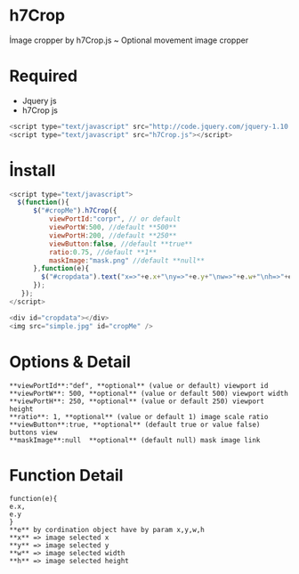 h7Crop
======

İmage cropper by h7Crop.js ~ Optional movement image cropper

Required
=======
* Jquery js
* h7Crop js

 ```javascript
<script type="text/javascript" src="http://code.jquery.com/jquery-1.10.2.min.js"></script>
<script type="text/javascript" src="h7Crop.js"></script>
 ```

İnstall
======
 ```javascript
 <script type="text/javascript">
   $(function(){
       $("#cropMe").h7Crop({
           viewPortId:"corpr", // or default
           viewPortW:500, //default **500**
           viewPortH:200, //default **250**
           viewButton:false, //default **true**
           ratio:0.75, //default **1**
           maskImage:"mask.png" //default **null**
       },function(e){
         $("#cropdata").text("x=>"+e.x+"\ny=>"+e.y+"\nw=>"+e.w+"\nh=>"+e.h);
       });
    });
 </script>   
 
<div id="cropdata"></div>
<img src="simple.jpg" id="cropMe" />
 ```
Options & Detail
==============
```
**viewPortId**:"def", **optional** (value or default) viewport id
**viewPortW**: 500, **optional** (value or default 500) viewport width
**viewPortH**: 250, **optional** (value or default 250) viewport height
**ratio**: 1, **optional** (value or default 1) image scale ratio
**viewButton**:true, **optional** (default true or value false) buttons view
**maskImage**:null  **optional** (default null) mask image link
```
Function Detail
===============
```
function(e){
e.x,
e.y
}
**e** by cordination object have by param x,y,w,h
**x** => image selected x
**y** => image selected y
**w** => image selected width
**h** => image selected height
```

